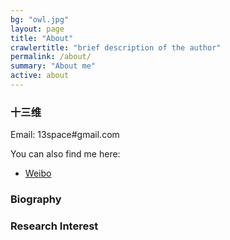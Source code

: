 ```yaml
---
bg: "owl.jpg"
layout: page
title: "About"
crawlertitle: "brief description of the author"
permalink: /about/
summary: "About me"
active: about
---
```


### 十三维

Email: 13space#gmail.com

You can also find me here:

- [Weibo](http://weibo.com/13space)

### Biography



### Research Interest



